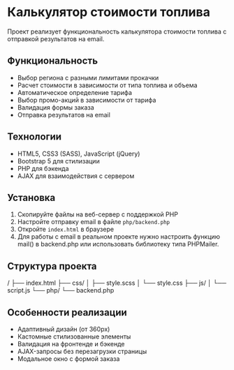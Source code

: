 # Калькулятор стоимости топлива

Проект реализует функциональность калькулятора стоимости топлива с отправкой результатов на email.

## Функциональность

- Выбор региона с разными лимитами прокачки
- Расчет стоимости в зависимости от типа топлива и объема
- Автоматическое определение тарифа
- Выбор промо-акций в зависимости от тарифа
- Валидация формы заказа
- Отправка результатов на email

## Технологии

- HTML5, CSS3 (SASS), JavaScript (jQuery)
- Bootstrap 5 для стилизации
- PHP для бэкенда
- AJAX для взаимодействия с сервером

## Установка

1. Скопируйте файлы на веб-сервер с поддержкой PHP
2. Настройте отправку email в файле `php/backend.php`
3. Откройте `index.html` в браузере
4. Для работы с email в реальном проекте нужно настроить функцию mail() в backend.php или использовать библиотеку типа PHPMailer.

## Структура проекта

/
├── index.html
├── css/
│ ├── style.scss
│ └── style.css
├── js/
│ └── script.js
└── php/
└── backend.php


## Особенности реализации

- Адаптивный дизайн (от 360px)
- Кастомные стилизованные элементы
- Валидация на фронтенде и бэкенде
- AJAX-запросы без перезагрузки страницы
- Модальное окно с формой заказа

